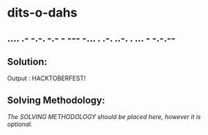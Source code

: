 # dits-o-dahs

## .... .- -.-. -.- - --- -... . .-. ..-. . ... - -.-.--

## Solution:
Output :  HACKTOBERFEST!

## Solving Methodology:
_The SOLVING METHODOLOGY should be placed here, however it is optional._
